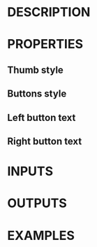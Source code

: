 # DESCRIPTION

# PROPERTIES

## Thumb style

## Buttons style

## Left button text

## Right button text

# INPUTS

# OUTPUTS

# EXAMPLES
